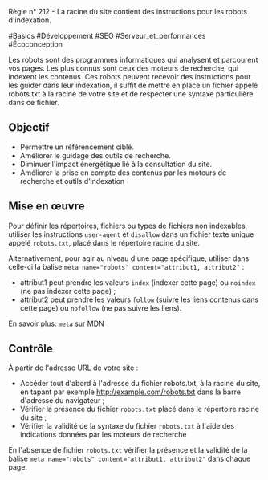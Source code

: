 
Règle n° 212  - La racine du site contient des instructions pour les robots d'indexation.

#Basics #Développement #SEO #Serveur_et_performances #Écoconception

Les robots sont des programmes informatiques qui analysent et parcourent vos pages. Les plus connus sont ceux des moteurs de recherche, qui indexent les contenus. Ces robots peuvent recevoir des instructions pour les guider dans leur indexation, il suffit de mettre en place un fichier appelé robots.txt à la racine de votre site et de respecter une syntaxe particulière dans ce fichier.

Objectif
--------

*   Permettre un référencement ciblé.
*   Améliorer le guidage des outils de recherche.
*   Diminuer l'impact énergétique lié à la consultation du site.
*   Améliorer la prise en compte des contenus par les moteurs de recherche et outils d’indexation

Mise en œuvre
-------------

Pour définir les répertoires, fichiers ou types de fichiers non indexables, utiliser les instructions `user-agent` et `disallow` dans un fichier texte unique appelé `robots.txt`, placé dans le répertoire racine du site.

Alternativement, pour agir au niveau d'une page spécifique, utiliser dans celle-ci la balise `meta name="robots" content="attribut1, attribut2"` :

*   attribut1 peut prendre les valeurs `index` (indexer cette page) ou `noindex` (ne pas indexer cette page) ;
*   attribut2 peut prendre les valeurs `follow` (suivre les liens contenus dans cette page) ou `nofollow` (ne pas suivre les liens).

En savoir plus: [`meta` sur MDN](https://developer.mozilla.org/fr/docs/Web/HTML/Element/meta)

Contrôle
--------

À partir de l'adresse URL de votre site :

*   Accéder tout d'abord à l'adresse du fichier robots.txt, à la racine du site, en tapant par exemple http://example.com/robots.txt dans la barre d'adresse du navigateur ;
*   Vérifier la présence du fichier `robots.txt` placé dans le répertoire racine du site ;
*   Vérifier la validité de la syntaxe du fichier `robots.txt` à l'aide des indications données par les moteurs de recherche

En l'absence de fichier `robots.txt` vérifier la présence et la validité de la balise `meta name="robots" content="attribut1, attribut2"` dans chaque page.
